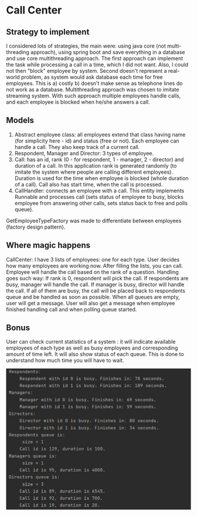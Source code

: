 # Call Center
## Strategy to implement
I considered lots of strategies, the main were: using java core (not multi-threading approach), using spring boot 
and save everything in a database and use core multithreading approach. 
The first approach can implement the task while processing a call in a time, which I did not want. Also, I could not 
then "block" employee by system.
Second doesn't represent a real-world problem, as system would ask database each time for free employees. This is 
a) costly b) doesn't make sense as telephone lines do not work as a database.
Multithreading approach was chosen to imitate streaming system. With such approach multiple employees handle calls,
and each employee is blocked when he/she answers a call.

## Models
1. Abstract employee class: all employees extend that class having name (for simplicity here - id) and
   status (free or not). Each employee can handle a call. They also keep track of a current call.
2. Respondent, Manager and Director: 3 types of employee. 
3. Call: has an id, rank (0 - for respondent, 1 - manager, 2 - director) and duration of a call. In this application rank
   is generated randomly (to imitate the system where people are calling different employees). Duration is used for the
   time when employee is blocked (whole duration of a call). Call also has start time, when the call is processed.
4. CallHandler: connects an employee with a call. This entity implements Runnable  and processes call (sets status of 
   employee to busy, blocks employee from answering other calls, sets status back to free and polls queue).  
   
GetEmployeeTypeFactory was made to differentiate between employees (factory design pattern).

## Where magic happens
CallCenter: 
I have 3 lists of employees: one for each type. User decides how many employees are working now.
After filling the lists, you can call. Employee will handle the call based on the rank of a question. 
Handling goes such way: 
If rank is 0, respondent will pick the call. If respondents are busy, manager will handle the call. If manager is busy,
director will handle the call. If all of them are busy, the call will be placed back to respondents queue and be handled
as soon as possible.
When all queues are empty, user will get a message. User will also get a message when employee finished handling call
and when polling queue started.

## Bonus
User can check current statistics of a system : it will indicate available employees of each type as well as busy 
employees and corresponding amount of time left. It will also show status of each queue. This is done to understand how much time you will have to wait.

![broadcast](broadcast.jpg)

